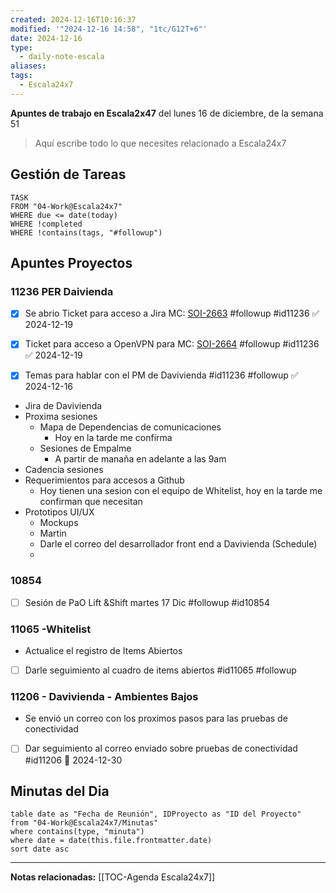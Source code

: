 ```yaml
---
created: 2024-12-16T10:16:37
modified: '"2024-12-16 14:58", "1tc/G12T+6"'
date: 2024-12-16
type:
  - daily-note-escala
aliases: 
tags:
  - Escala24x7
---
```



**Apuntes de trabajo en Escala2x47** del  lunes 16 de diciembre, de la semana 51 

> Aquí escribe todo lo que necesites relacionado a Escala24x7



## Gestión de Tareas
```dataview
TASK 
FROM "04-Work@Escala24x7"
WHERE due <= date(today) 
WHERE !completed 
WHERE !contains(tags, "#followup")  
```

## Apuntes Proyectos

### 11236 PER Daivienda

- [x] Se abrio Ticket para acceso a Jira MC: [SOI-2663](https://escala24x7.atlassian.net/browse/SOI-2663) #followup #id11236 ✅ 2024-12-19
- [x] Ticket para acceso a OpenVPN para MC: [SOI-2664](https://escala24x7.atlassian.net/browse/SOI-2664) #followup #id11236 ✅ 2024-12-19
	
- [x] Temas para hablar con el PM de Davivienda #id11236 #followup ✅ 2024-12-16
- Jira de Davivienda
- Proxima sesiones
	- Mapa de Dependencias de comunicaciones 
		- Hoy en la tarde me confirma
	- Sesiones de Empalme 
		- A partir de manaña en adelante a las 9am
- Cadencia sesiones
- Requerimientos para accesos a Github
	- Hoy tienen una sesion con el equipo de Whitelist, hoy en la tarde me confirman que necesitan
- Prototipos UI/UX
	- Mockups 
	- Martin
	- Darle el correo del desarrollador front  end a Davivienda (Schedule)
	- 
### 10854
- [ ] Sesión de PaO Lift &Shift martes 17 Dic #followup #id10854
### 11065 -Whitelist

- Actualice el registro de Items Abiertos
- [ ] Darle seguimiento al cuadro de items abiertos #id11065 #followup 

### 11206  - Davivienda - Ambientes Bajos
- Se envió un correo con los proximos pasos para las pruebas de conectividad
- [ ] Dar seguimiento al correo enviado sobre pruebas de conectividad #id11206 📅 2024-12-30




## Minutas del Dia
 ```dataview
table date as "Fecha de Reunión", IDProyecto as "ID del Proyecto"
from "04-Work@Escala24x7/Minutas"
where contains(type, "minuta")
where date = date(this.file.frontmatter.date)
sort date asc
```

----
**Notas relacionadas:**
[[TOC-Agenda Escala24x7]]

